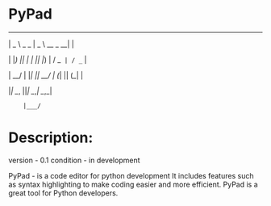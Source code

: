 # PyPad

 ____          ____              _ 

|  _ \  _   _ |  _ \   __ _   __| |

| |_) || | | || |_) | / _` | / _` |

|  __/ | |_| ||  __/ | (_| || (_| |

|_|     \__, ||_|     \__,_| \__,_|

        |___/

# Description:
version - 0.1 condition - in development

PyPad - is a code editor for python development It includes features such as syntax highlighting to make coding easier and more efficient. PyPad is a great tool for Python developers.
